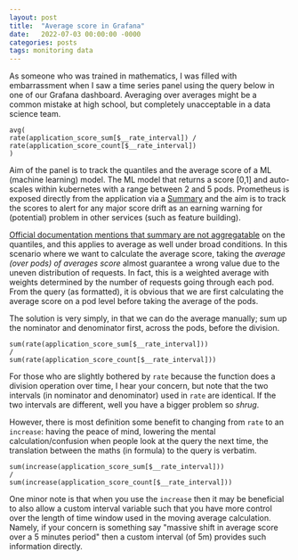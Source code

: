 ```yaml
---
layout: post
title:  "Average score in Grafana"
date:   2022-07-03 00:00:00 -0000
categories: posts
tags: monitoring data
---
```


As someone who was trained in mathematics, I was filled with embarrassment when I saw a time series panel using
the query below in one of our Grafana dashboard. Averaging over averages might be a common mistake at high school,
but completely unacceptable in a data science team.

```shell
avg(
rate(application_score_sum[$__rate_interval]) / rate(application_score_count[$__rate_interval])
)
```

Aim of the panel is to track the quantiles and the average score of a ML (machine learning) model.
The ML model that returns a score [0,1] and auto-scales within kubernetes with a range
between 2 and 5 pods. Prometheus is exposed directly from the application via a
[Summary](https://prometheus.io/docs/concepts/metric_types/#summary) and the aim is to track the scores to
alert for any major score drift as an earning warning for (potential) problem in other services (such as
feature building).

[Official documentation mentions that summary are not aggregatable](https://prometheus.io/docs/practices/histograms/#quantiles)
on the quantiles, and this applies to average as well under broad conditions.  In this scenario where
we want to calculate the average score, taking the *average (over pods) of averages score* almost guarantee a
wrong value due to the uneven distribution of requests. In fact, this is a weighted average with weights determined
by the number of requests going through each pod. From the query (as formatted), it is obvious that we are
first calculating the average score on a pod level before taking the average of the pods.

The solution is very simply, in that we can do the average manually; sum up the nominator and denominator first,
across the pods, before the division.

```shell
sum(rate(application_score_sum[$__rate_interval]))
/
sum(rate(application_score_count[$__rate_interval]))
```

For those who are slightly bothered by `rate` because the function does a division operation over time,
I hear your concern, but note that the two intervals (in nominator and denominator) used in `rate` are identical.
If the two intervals are different, well you have a bigger problem so *shrug*.

However, there is most definition some benefit to changing from `rate` to an `increase`: having the peace of mind,
lowering the mental calculation/confusion when people look at the query the next time, the translation between
the maths (in formula) to the query is verbatim.

```shell
sum(increase(application_score_sum[$__rate_interval]))
/
sum(increase(application_score_count[$__rate_interval]))
```

One minor note is that when you use the `increase` then it may be beneficial to also allow a custom interval
variable such that you have more control over the length of time window used in the moving average
calculation. Namely, if your concern is something say "massive shift in average score over a 5 minutes period" then
a custom interval (of 5m) provides such information directly.
